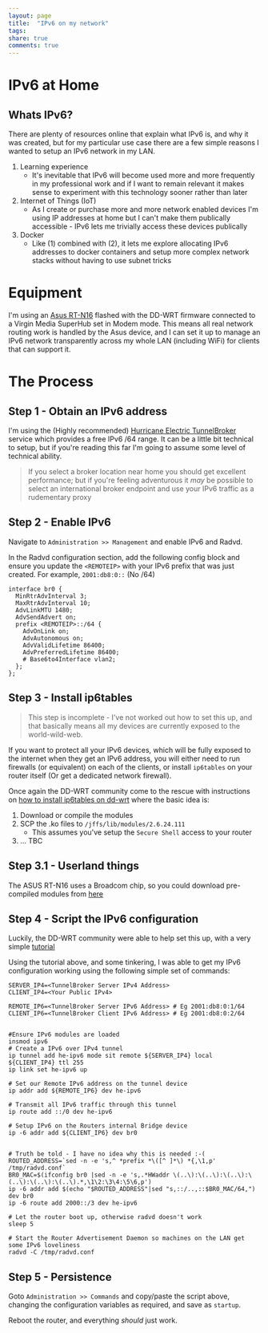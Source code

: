 ```yaml
---
layout: page
title:  "IPv6 on my network"
tags:  
share: true
comments: true
---
```


# IPv6 at Home

## Whats IPv6?

There are plenty of resources online that explain what IPv6 is, and why it was created, but for my particular
use case there are a few simple reasons I wanted to setup an IPv6 network in my LAN.

1. Learning experience
    * It's inevitable that IPv6 will become used more and more frequently in my professional work and
      if I want to remain relevant it makes sense to experiment with this technology sooner rather than
      later
2. Internet of Things (IoT)
    * As I create or purchase more and more network enabled devices I'm using IP addresses at home but
    I can't make them publically accessible - IPv6 lets me trivially access these devices publically
3. Docker
    * Like (1) combined with (2), it lets me explore allocating IPv6 addresses to docker containers and
    setup more complex network stacks without having to use subnet tricks

# Equipment

I'm using an [Asus RT-N16](www.dd-wrt.com/wiki/index.php/Asus_RT-N16) flashed with the DD-WRT firmware connected
to a Virgin Media SuperHub set in Modem mode. This means all real network routing work is handled by the Asus
device, and I can set it up to manage an IPv6 network transparently across my whole LAN (including WiFi) for 
clients that can support it.


# The Process

## Step 1 - Obtain an IPv6 address

I'm using the (Highly recommended) [Hurricane Electric TunnelBroker](https://tunnelbroker.net/) service which
provides a free IPv6 /64 range. It can be a little bit technical to setup, but if you're reading this far I'm
going to assume some level of technical ability.

> If you select a broker location near home you should get excellent performance; but if you're feeling adventurous
> it _may_ be possible to select an international broker endpoint and use your IPv6 traffic as a rudementary proxy

## Step 2 - Enable IPv6

Navigate to `Administration >> Management` and enable IPv6 and Radvd.

In the Radvd configuration section, add the following config block and ensure you update the
`<REMOTEIP>` with your IPv6 prefix that was just created. For example, `2001:db8:0::` (No /64)


    interface br0 {
      MinRtrAdvInterval 3;
      MaxRtrAdvInterval 10;
      AdvLinkMTU 1480;
      AdvSendAdvert on;
      prefix <REMOTEIP>::/64 {
        AdvOnLink on;
        AdvAutonomous on;
        AdvValidLifetime 86400;
        AdvPreferredLifetime 86400;
        # Base6to4Interface vlan2;
      };
    };

## Step 3 - Install ip6tables

> This step is incomplete - I've not worked out how to set this up, and that basically means
> all my devices are currently exposed to the world-wild-web.

If you want to protect all your IPv6 devices, which will be fully exposed to the internet when they get an IPv6 
address, you will either need to run firewalls (or equivalent) on each of the clients, or install `ip6tables` on
your router itself (Or get a dedicated network firewall).

Once again the DD-WRT community come to the rescue with instructions on [how to install ip6tables on dd-wrt](http://www.dd-wrt.com/wiki/index.php/IPV6#ip6tables_for_K26_big_images) where the basic idea is:

1. Download or compile the modules
2. SCP the .ko files to `/jffs/lib/modules/2.6.24.111`
    * This assumes you've setup the `Secure Shell` access to your router
3. ... TBC


## Step 3.1 - Userland things

The ASUS RT-N16 uses a Broadcom chip, so you could download pre-compiled modules from [here](http://downloads.openwrt.org/kamikaze/8.09.2/brcm47xx/packages)  

## Step 4 - Script the IPv6 configuration

Luckily, the DD-WRT community were able to help set this up, with a very simple [tutorial](http://www.dd-wrt.com/wiki/index.php/IPv6#Hurricane_Electric.27s_Tunnelbroker.net)

Using the tutorial above, and some tinkering, I was able to get my IPv6 configuration working using the following
simple set of commands:

    SERVER_IP4=<TunnelBroker Server IPv4 Address>
    CLIENT_IP4=<Your Public IPv4>

    REMOTE_IP6=<TunnelBroker Server IPv6 Address> # Eg 2001:db8:0:1/64
    CLIENT_IP6=<TunnelBroker Client IPv6 Address> # Eg 2001:db8:0:2/64


    #Ensure IPv6 modules are loaded
    insmod ipv6
    # Create a IPv6 over IPv4 tunnel
    ip tunnel add he-ipv6 mode sit remote ${SERVER_IP4} local ${CLIENT_IP4} ttl 255
    ip link set he-ipv6 up

    # Set our Remote IPv6 address on the tunnel device
    ip addr add ${REMOTE_IP6} dev he-ipv6

    # Transmit all IPv6 traffic through this tunnel
    ip route add ::/0 dev he-ipv6

    # Setup IPv6 on the Routers internal Bridge device
    ip -6 addr add ${CLIENT_IP6} dev br0


    # Truth be told - I have no idea why this is needed :-(
    ROUTED_ADDRESS=`sed -n -e 's,^ *prefix *\([^ ]*\) *{,\1,p' /tmp/radvd.conf`
    BR0_MAC=$(ifconfig br0 |sed -n -e 's,.*HWaddr \(..\):\(..\):\(..\):\(..\):\(..\):\(..\).*,\1\2:\3\4:\5\6,p')
    ip -6 addr add $(echo "$ROUTED_ADDRESS"|sed "s,::/..,::$BR0_MAC/64,") dev br0
    ip -6 route add 2000::/3 dev he-ipv6

    # Let the router boot up, otherwise radvd doesn't work
    sleep 5

    # Start the Router Advertisement Daemon so machines on the LAN get some IPv6 loveliness
    radvd -C /tmp/radvd.conf

## Step 5 - Persistence

Goto `Administration >> Commands` and copy/paste the script above, changing the configuration variables
as required, and save as `startup`.

Reboot the router, and everything _should_ just work.



